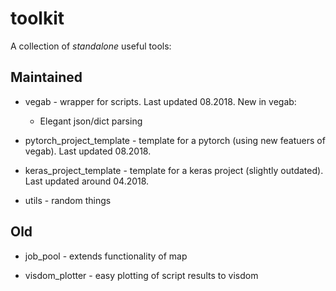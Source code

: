 # toolkit

A collection of *standalone* useful tools:

## Maintained

* vegab - wrapper for scripts. Last updated 08.2018. New in vegab:

    - Elegant json/dict parsing

* pytorch_project_template - template for a pytorch (using new featuers of vegab). Last updated 08.2018.

* keras_project_template - template for a keras project (slightly outdated). Last updated around 04.2018.

* utils - random things

## Old 

* job_pool - extends functionality of map

* visdom_plotter - easy plotting of script results to visdom
